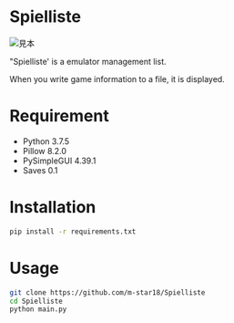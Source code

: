 # Spielliste

![見本](assets/spielliste.jpg)

"Spielliste' is a emulator management list.

When you write game information to a file, it is displayed.

# Requirement
 
* Python 3.7.5
* Pillow 8.2.0
* PySimpleGUI 4.39.1
* Saves 0.1
 
# Installation
 
```bash
pip install -r requirements.txt
```
 
# Usage
 
```bash
git clone https://github.com/m-star18/Spielliste
cd Spielliste
python main.py
```
